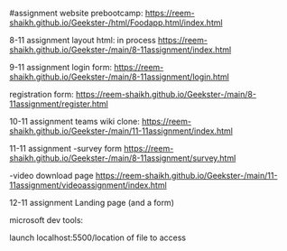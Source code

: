 #assignment website prebootcamp:
https://reem-shaikh.github.io/Geekster-/html/Foodapp.html/index.html

8-11 assignment
layout html: in process
https://reem-shaikh.github.io/Geekster-/main/8-11assignment/index.html

9-11 assignment
login form:
https://reem-shaikh.github.io/Geekster-/main/8-11assignment/login.html

registration form:
https://reem-shaikh.github.io/Geekster-/main/8-11assignment/register.html


10-11 assignment 
teams wiki clone:
https://reem-shaikh.github.io/Geekster-/main/11-11assignment/index.html

11-11 assignment 
-survey form 
https://reem-shaikh.github.io/Geekster-/main/8-11assignment/survey.html


-video download page
https://reem-shaikh.github.io/Geekster-/main/11-11assignment/videoassignment/index.html 


12-11 assignment
Landing page (and a form)




microsoft dev tools:

launch 
localhost:5500/location of file to access
